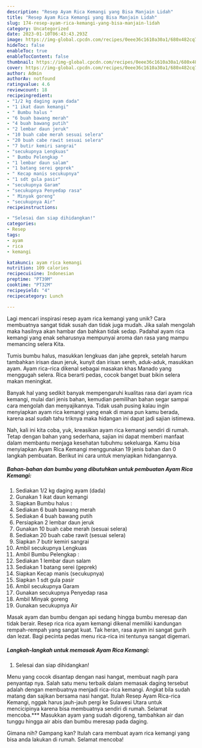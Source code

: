 ```yaml
---
description: "Resep Ayam Rica Kemangi yang Bisa Manjain Lidah"
title: "Resep Ayam Rica Kemangi yang Bisa Manjain Lidah"
slug: 174-resep-ayam-rica-kemangi-yang-bisa-manjain-lidah
category: Uncategorized
date: 2023-01-10T06:43:43.293Z
image: https://img-global.cpcdn.com/recipes/0eee36c1610a30a1/680x482cq70/ayam-rica-kemangi-foto-resep-utama.jpg
hideToc: false
enableToc: true
enableTocContent: false
thumbnail: https://img-global.cpcdn.com/recipes/0eee36c1610a30a1/680x482cq70/ayam-rica-kemangi-foto-resep-utama.jpg
cover: https://img-global.cpcdn.com/recipes/0eee36c1610a30a1/680x482cq70/ayam-rica-kemangi-foto-resep-utama.jpg
author: Admin
authorAv: notfound
ratingvalue: 4.6
reviewcount: 18
recipeingredient:
- "1/2 kg daging ayam dada"
- "1 ikat daun kemangi"
- " Bumbu halus "
- "6 buah bawang merah"
- "4 buah bawang putih"
- "2 lembar daun jeruk"
- "10 buah cabe merah sesuai selera"
- "20 buah cabe rawit sesuai selera"
- "7 butir kemiri sangrai"
- "secukupnya Lengkuas"
- " Bumbu Pelengkap "
- "1 lembar daun salam"
- "1 batang serei geprek"
- " Kecap manis secukupnya"
- "1 sdt gula pasir"
- "secukupnya Garam"
- "secukupnya Penyedap rasa"
- " Minyak goreng"
- "secukupnya Air"
recipeinstructions:

- "Selesai dan siap dihidangkan!"
categories:
- Resep
tags:
- ayam
- rica
- kemangi

katakunci: ayam rica kemangi 
nutrition: 109 calories
recipecuisine: Indonesian
preptime: "PT39M"
cooktime: "PT32M"
recipeyield: "4"
recipecategory: Lunch

---
```





Lagi mencari inspirasi resep ayam rica kemangi yang unik? Cara membuatnya sangat tidak susah dan tidak juga mudah. Jika salah mengolah maka hasilnya akan hambar dan bahkan tidak sedap. Padahal ayam rica kemangi yang enak seharusnya mempunyai aroma dan rasa yang mampu memancing selera Kita.





Tumis bumbu halus, masukkan lengkuas dan jahe geprek, setelah harum tambahkan irisan daun jeruk, kunyit dan irisan sereh, aduk-aduk, masukkan ayam. Ayam rica-rica dikenal sebagai masakan khas Manado yang menggugah selera. Rica berarti pedas, cocok banget buat bikin selera makan meningkat.

Banyak hal yang sedikit banyak mempengaruhi kualitas rasa dari ayam rica kemangi, mulai dari jenis bahan, kemudian pemilihan bahan segar sampai cara mengolah dan menyajikannya. Tidak usah pusing kalau ingin menyiapkan ayam rica kemangi yang enak di mana pun kamu berada, karena asal sudah tahu triknya maka hidangan ini dapat jadi sajian istimewa.






Nah, kali ini kita coba, yuk, kreasikan ayam rica kemangi sendiri di rumah. Tetap dengan bahan yang sederhana, sajian ini dapat memberi manfaat dalam membantu menjaga kesehatan tubuhmu sekeluarga. Kamu bisa menyiapkan Ayam Rica Kemangi menggunakan 19 jenis bahan dan 0 langkah pembuatan. Berikut ini cara untuk menyiapkan hidangannya.

<!--inarticleads1-->

##### Bahan-bahan dan bumbu yang dibutuhkan untuk pembuatan Ayam Rica Kemangi:

1. Sediakan 1/2 kg daging ayam (dada)
1. Gunakan 1 ikat daun kemangi
1. Siapkan  Bumbu halus :
1. Sediakan 6 buah bawang merah
1. Sediakan 4 buah bawang putih
1. Persiapkan 2 lembar daun jeruk
1. Gunakan 10 buah cabe merah (sesuai selera)
1. Sediakan 20 buah cabe rawit (sesuai selera)
1. Siapkan 7 butir kemiri sangrai
1. Ambil secukupnya Lengkuas
1. Ambil  Bumbu Pelengkap :
1. Sediakan 1 lembar daun salam
1. Sediakan 1 batang serei (geprek)
1. Siapkan  Kecap manis (secukupnya)
1. Siapkan 1 sdt gula pasir
1. Ambil secukupnya Garam
1. Gunakan secukupnya Penyedap rasa
1. Ambil  Minyak goreng
1. Gunakan secukupnya Air


Masak ayam dan bumbu dengan api sedang hingga bumbu meresap dan tidak berair. Resep rica rica ayam kemangi dikenal memiliki kandungan rempah-rempah yang sangat kuat. Tak heran, rasa ayam ini sangat gurih dan lezat. Bagi pecinta pedas menu rica-rica ini tentunya sangat digemari. 

<!--inarticleads2-->

##### Langkah-langkah untuk memasak Ayam Rica Kemangi:


1. Selesai dan siap dihidangkan!

Menu yang cocok disantap dengan nasi hangat, membuat nagih para penyantap nya. Salah satu menu terbaik dalam memasak daging tersebut adalah dengan membuatnya menjadi rica-rica kemangi. Angkat bila sudah matang dan sajikan bersama nasi hangat. Itulah Resep Ayam Rica-rica Kemangi, nggak harus jauh-jauh pergi ke Sulawesi Utara untuk mencicipinya karena bisa membuatnya sendiri di rumah. Selamat mencoba.*** Masukkan ayam yang sudah digoreng, tambahkan air dan tunggu hingga air abis dan bumbu meresap pada daging. 

Gimana nih? Gampang kan? Itulah cara membuat ayam rica kemangi yang bisa anda lakukan di rumah. Selamat mencoba!
